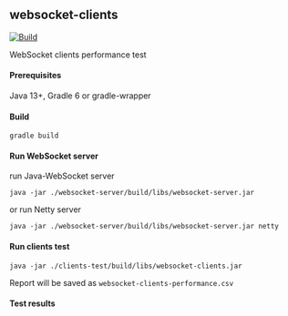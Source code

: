 ## websocket-clients

[![Build](https://github.com/tumakha/websocket-clients/workflows/websocket-clients/badge.svg)](https://github.com/tumakha/websocket-clients/actions)

WebSocket clients performance test

#### Prerequisites

Java 13+, Gradle 6 or gradle-wrapper

#### Build

    gradle build

#### Run WebSocket server

run Java-WebSocket server

    java -jar ./websocket-server/build/libs/websocket-server.jar

or run Netty server

    java -jar ./websocket-server/build/libs/websocket-server.jar netty

#### Run clients test

    java -jar ./clients-test/build/libs/websocket-clients.jar
    
Report will be saved as `websocket-clients-performance.csv`

#### Test results

